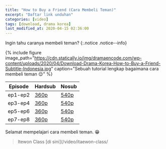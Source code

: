 ```yaml
---
title: "How to Buy a Friend (Cara Membeli Teman)"
excerpt: "Daftar link unduhan"
categories: [video]
tags: [download, drama korea]
last_modified_at: 2020-04-15 02:36:00
---
```

Ingin tahu caranya membeli teman?
{:.notice .notice--info}

{% include figure image_path="https://cdn.statically.io/img/dramaencode.com/wp-content/uploads/2020/04/Download-Drama-Korea-How-to-Buy-a-Friend-Subtitle-Indonesia.jpg" caption="Sebuah tutorial lengkap bagaimana cara membeli teman 😌" %}

Episode|Hardsub|Nosub
---|---|---
ep1-ep2|[360p](https://www.catetan.pw/zippyshare?srv=106&cde=vy8lbC3C&st1=ep1-2&st2=360p)|[540p](https://www.catetan.pw/zippshare?srv=60&cde=NeXyj8kS&st1=ep1-2&st2=540p)
ep3-ep4|[360p](https://www.catetan.pw/zippyshare?srv=9&cde=PePbotHo&st1=ep3-4&st2=360p)|[540p](https://www.catetan.pw/zippyshare?srv=101&cde=kG7hf4Q7&st1=ep3-4&st2=540p)
ep5-ep6|[360p](https://www.catetan.pw/zippyshare?srv=95&cde=UtiieB1l&st1=ep5-6&st2=360p)|[540p](https://www.catetan.pw/zippyshare?srv=61&cde=vxuu4KjC&st1=ep5-6&st2=540p)
ep7-ep8|[360p](https://www.catetan.pw/zippyshare?srv=73&st1=ep7-8&cde=ncZzqegL&st2=360p)|[540p](https://www.catetan.pw/zippyshare?srv=44&cde=DMYStcI2&st1=ep7-8&st2=540p)

Selamat mempelajari cara membeli teman. 😁

> Itewon Class [di sini](/video/itaewon-class/
